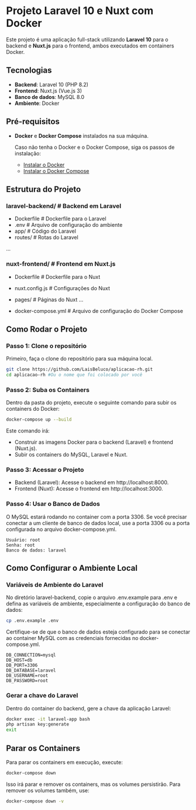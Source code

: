 # Projeto Laravel 10 e Nuxt com Docker

Este projeto é uma aplicação full-stack utilizando **Laravel 10** para o backend e **Nuxt.js** para o frontend, ambos executados em containers Docker.

## Tecnologias

-   **Backend**: Laravel 10 (PHP 8.2)
-   **Frontend**: Nuxt.js (Vue.js 3)
-   **Banco de dados**: MySQL 8.0
-   **Ambiente**: Docker

## Pré-requisitos

-   **Docker** e **Docker Compose** instalados na sua máquina.

    Caso não tenha o Docker e o Docker Compose, siga os passos de instalação:

    -   [Instalar o Docker](https://docs.docker.com/get-docker/)
    -   [Instalar o Docker Compose](https://docs.docker.com/compose/install/)

## Estrutura do Projeto

### laravel-backend/ # Backend em Laravel

-   Dockerfile # Dockerfile para o Laravel
-   .env # Arquivo de configuração do ambiente
-   app/ # Código do Laravel
-   routes/ # Rotas do Laravel

...

### nuxt-frontend/ # Frontend em Nuxt.js

-   Dockerfile # Dockerfile para o Nuxt
-   nuxt.config.js # Configurações do Nuxt
-   pages/ # Páginas do Nuxt
    ...

-   docker-compose.yml # Arquivo de configuração do Docker Compose

## Como Rodar o Projeto

### Passo 1: Clone o repositório

Primeiro, faça o clone do repositório para sua máquina local.

```bash
git clone https://github.com/LaisBeluco/aplicacao-rh.git
cd aplicacao-rh #Ou o nome que foi colocado por você
```

### Passo 2: Suba os Containers

Dentro da pasta do projeto, execute o seguinte comando para subir os containers do Docker:

```bash
docker-compose up --build
```

Este comando irá:

-   Construir as imagens Docker para o backend (Laravel) e frontend (Nuxt.js).
-   Subir os containers do MySQL, Laravel e Nuxt.

### Passo 3: Acessar o Projeto

-   Backend (Laravel): Acesse o backend em http://localhost:8000.
-   Frontend (Nuxt): Acesse o frontend em http://localhost:3000.

### Passo 4: Usar o Banco de Dados

O MySQL estará rodando no container com a porta 3306. Se você precisar conectar a um cliente de banco de dados local, use a porta 3306 ou a porta configurada no arquivo docker-compose.yml.

```
Usuário: root
Senha: root
Banco de dados: laravel
```

## Como Configurar o Ambiente Local

### Variáveis de Ambiente do Laravel

No diretório laravel-backend, copie o arquivo .env.example para .env e defina as variáveis de ambiente, especialmente a configuração do banco de dados:

```bash
cp .env.example .env
```

Certifique-se de que o banco de dados esteja configurado para se conectar ao container MySQL com as credenciais fornecidas no docker-compose.yml.

```env
DB_CONNECTION=mysql
DB_HOST=db
DB_PORT=3306
DB_DATABASE=laravel
DB_USERNAME=root
DB_PASSWORD=root
```

### Gerar a chave do Laravel

Dentro do container do backend, gere a chave da aplicação Laravel:

```bash
docker exec -it laravel-app bash
php artisan key:generate
exit
```

## Parar os Containers

Para parar os containers em execução, execute:

```bash
docker-compose down
```

Isso irá parar e remover os containers, mas os volumes persistirão. Para remover os volumes também, use:

```bash
docker-compose down -v
```
